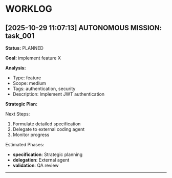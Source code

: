 # WORKLOG


## [2025-10-29 11:07:13] AUTONOMOUS MISSION: task_001

**Status:** PLANNED

**Goal:**
implement feature X

**Analysis:**
- Type: feature
- Scope: medium
- Tags: authentication, security
- Description: Implement JWT authentication

**Strategic Plan:**

Next Steps:
1. Formulate detailed specification
2. Delegate to external coding agent
3. Monitor progress

Estimated Phases:
- **specification**: Strategic planning
- **delegation**: External agent
- **validation**: QA review

---
